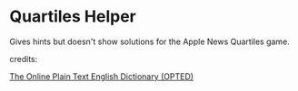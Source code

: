 # Quartiles Helper
Gives hints but doesn't show solutions for the Apple News Quartiles game.

credits:


[The Online Plain Text English Dictionary (OPTED)](https://www.kaggle.com/datasets/dfydata/the-online-plain-text-english-dictionary-opted)